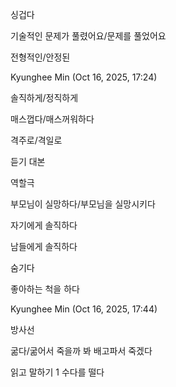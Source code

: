 싱겁다

기술적인 문제가 풀렸어요/문제를 풀었어요

전형적인/안정된

Kyunghee Min (Oct 16, 2025, 17:24)

솔직하게/정직하게

매스껍다/매스꺼워하다

격주로/격일로

듣기 대본

역할극

부모님이 실망하다/부모님을 실망시키다

자기에게 솔직하다

남들에게 솔직하다

숨기다

좋아하는 척을 하다

Kyunghee Min (Oct 16, 2025, 17:44)

방사선

굶다/굶어서 죽을까 봐
배고파서 죽겠다

읽고 말하기 1
수다를 떨다